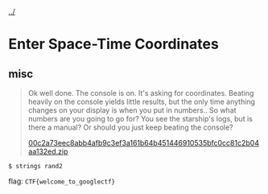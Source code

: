 [../](../../)

# Enter Space-Time Coordinates

## misc

> Ok well done. The console is on. It's asking for coordinates. Beating heavily on the console yields little results, but the only time anything changes on your display is when you put in numbers.. So what numbers are you going to go for?  You see the starship's logs, but is there a manual? Or should you just keep beating the console?
>
> [00c2a73eec8abb4afb9c3ef3a161b64b451446910535bfc0cc81c2b04aa132ed.zip](00c2a73eec8abb4afb9c3ef3a161b64b451446910535bfc0cc81c2b04aa132ed.zip)

	$ strings rand2

flag: `CTF{welcome_to_googlectf}`